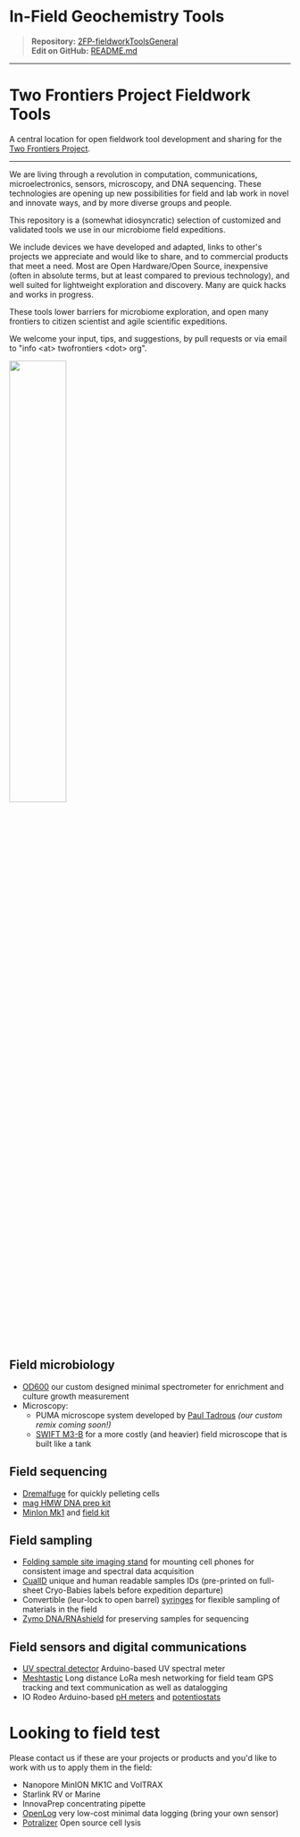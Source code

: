 # In-Field Geochemistry Tools

> **Repository:** [2FP-fieldworkToolsGeneral](https://github.com/two-frontiers-project/2FP-fieldworkToolsGeneral)  
> **Edit on GitHub:** [README.md](https://github.com/two-frontiers-project/2FP-fieldworkToolsGeneral/edit/main/README.md)

---

# Two Frontiers Project Fieldwork Tools

A central location for open fieldwork tool development and sharing for the [Two Frontiers Project](https://twofrontiers.org/).

-----------------

We are living through a revolution in computation, communications, microelectronics, sensors, microscopy, and DNA sequencing. These technologies are opening up new possibilities for field and lab work in novel and innovate ways, and by more diverse groups and people. 

This repository is a (somewhat idiosyncratic) selection of customized and validated tools we use in our microbiome field expeditions. 

We include devices we have developed and adapted, links to other's projects we appreciate and would like to share, and to commercial products that meet a need. Most are Open Hardware/Open Source, inexpensive (often in absolute terms, but at least compared to previous technology), and well suited for lightweight exploration and discovery. Many are quick hacks and works in progress. 

These tools lower barriers for microbiome exploration, and open many frontiers to citizen scientist and agile scientific expeditions.  

We welcome your input, tips, and suggestions, by pull requests or via email to "info \<at\> twofrontiers \<dot\> org".  

<img src="toolbox_photo.png" width="45%">

## Field microbiology 

- [OD600](https://github.com/two-frontiers-project/2FP-fieldworkToolsGeneral/blob/main/./OD600/) our custom designed minimal spectrometer for enrichment and culture growth measurement
- Microscopy:
  - PUMA microscope system developed by [Paul Tadrous](https://github.com/TadPath/PUMA) _(our custom remix coming soon!)_
  - [SWIFT M3-B](https://swiftoptical.com/products/m3-b) for a more costly (and heavier) field microscope that is built like a tank

## Field sequencing

- [Dremalfuge](https://www.thingiverse.com/thing:1483) for quickly pelleting cells
- [mag HMW DNA prep kit](https://www.zymoresearch.com/products/quick-dna-hmw-magbead-kit)
- [MinIon Mk1](https://doi.org/10.1007/978-981-13-6037-4_10) and [field kit](https://store.nanoporetech.com/us/field-sequencing-kit.html)

## Field sampling

- [Folding sample site imaging stand](https://github.com/two-frontiers-project/2FP-fieldworkToolsGeneral/blob/main/./sample-site-pyramid/) for mounting cell phones for consistent image and spectral data acquisition
- [CualID](https://github.com/johnchase/cual-id) unique and human readable samples IDs (pre-printed on full-sheet Cryo-Babies labels before expedition departure) 
- Convertible (leur-lock to open barrel) [syringes](https://meritoem.com/product/ex20-sdp/) for flexible sampling of materials in the field
- [Zymo DNA/RNAshield](https://www.zymoresearch.com/products/dna-rna-shield) for preserving samples for sequencing

## Field sensors and digital communications

- [UV spectral detector](https://github.com/two-frontiers-project/2FP-fieldworkToolsGeneral/blob/main/./UV/) Arduino-based UV spectral meter
- [Meshtastic](https://meshtastic.org/) Long distance LoRa mesh networking for field team GPS tracking and text communication as well as datalogging
- IO Rodeo Arduino-based [pH meters](https://iorodeo.com/products/phfeatherwing) and [potentiostats](https://iorodeo.com/products/rodeostat-feather-wing)

# Looking to field test

Please contact us if these are your projects or products and you'd like to work with us to apply them in the field:

- Nanopore MinION MK1C and VolTRAX
- Starlink RV or Marine
- InnovaPrep concentrating pipette
- [OpenLog](https://www.sparkfun.com/products/13712) very low-cost minimal data logging (bring your own sensor)
- [Potralizer](https://www.hardware-x.com/article/S2468-0672(22)00118-3/fulltext) Open source cell lysis 

